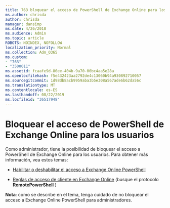 ```yaml
---
title: 763 bloquear el acceso de PowerShell de Exchange Online para los usuarios
ms.author: chrisda
author: chrisda
manager: dansimp
ms.date: 4/26/2018
ms.audience: Admin
ms.topic: article
ROBOTS: NOINDEX, NOFOLLOW
localization_priority: Normal
ms.collection: Adm_O365
ms.custom:
- "763"
- "3500011"
ms.assetid: fcaafe9d-80ee-404b-9a70-00bc4aa5e28a
ms.openlocfilehash: f5e432423aa2792de4c13060b94a930892710057
ms.sourcegitcommit: 1d98db8acb9959aba3b5e308a567ade6b62da56c
ms.translationtype: MT
ms.contentlocale: es-ES
ms.lasthandoff: 08/22/2019
ms.locfileid: "36517948"
---
```

# <a name="blocking-exchange-online-powershell-access-for-users"></a>Bloquear el acceso de PowerShell de Exchange Online para los usuarios
Como administrador, tiene la posibilidad de bloquear el acceso a PowerShell de Exchange Online para los usuarios. Para obtener más información, vea estos temas:

- [Habilitar o deshabilitar el acceso a Exchange Online PowerShell](https://docs.microsoft.com/powershell/exchange/exchange-online/disable-access-to-exchange-online-powershell)

- [Reglas de acceso de cliente en Exchange Online](https://technet.microsoft.com/library/mt842508.aspx) (busque el protocolo **RemotePowerShell** ) 

**Nota**: como se describe en el tema, tenga cuidado de no bloquear el acceso a Exchange Online PowerShell para administradores.
